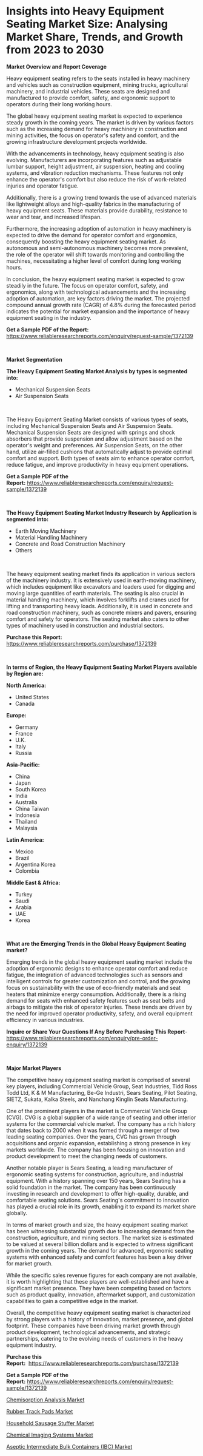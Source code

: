 <p><h1>Insights into Heavy Equipment Seating Market Size: Analysing Market Share, Trends, and Growth from 2023 to 2030</h1></p><p><strong>Market Overview and Report Coverage</strong></p>
<p><p>Heavy equipment seating refers to the seats installed in heavy machinery and vehicles such as construction equipment, mining trucks, agricultural machinery, and industrial vehicles. These seats are designed and manufactured to provide comfort, safety, and ergonomic support to operators during their long working hours.</p><p>The global heavy equipment seating market is expected to experience steady growth in the coming years. The market is driven by various factors such as the increasing demand for heavy machinery in construction and mining activities, the focus on operator's safety and comfort, and the growing infrastructure development projects worldwide.</p><p>With the advancements in technology, heavy equipment seating is also evolving. Manufacturers are incorporating features such as adjustable lumbar support, height adjustment, air suspension, heating and cooling systems, and vibration reduction mechanisms. These features not only enhance the operator's comfort but also reduce the risk of work-related injuries and operator fatigue.</p><p>Additionally, there is a growing trend towards the use of advanced materials like lightweight alloys and high-quality fabrics in the manufacturing of heavy equipment seats. These materials provide durability, resistance to wear and tear, and increased lifespan.</p><p>Furthermore, the increasing adoption of automation in heavy machinery is expected to drive the demand for operator comfort and ergonomics, consequently boosting the heavy equipment seating market. As autonomous and semi-autonomous machinery becomes more prevalent, the role of the operator will shift towards monitoring and controlling the machines, necessitating a higher level of comfort during long working hours.</p><p>In conclusion, the heavy equipment seating market is expected to grow steadily in the future. The focus on operator comfort, safety, and ergonomics, along with technological advancements and the increasing adoption of automation, are key factors driving the market. The projected compound annual growth rate (CAGR) of 4.8% during the forecasted period indicates the potential for market expansion and the importance of heavy equipment seating in the industry.</p></p>
<p><strong>Get a Sample PDF of the Report:</strong> <a href="https://www.reliableresearchreports.com/enquiry/request-sample/1372139">https://www.reliableresearchreports.com/enquiry/request-sample/1372139</a></p>
<p>&nbsp;</p>
<p><strong>Market Segmentation</strong></p>
<p><strong>The Heavy Equipment Seating Market Analysis by types is segmented into:</strong></p>
<p><ul><li>Mechanical Suspension Seats</li><li>Air Suspension Seats</li></ul></p>
<p>&nbsp;</p>
<p><p>The Heavy Equipment Seating Market consists of various types of seats, including Mechanical Suspension Seats and Air Suspension Seats. Mechanical Suspension Seats are designed with springs and shock absorbers that provide suspension and allow adjustment based on the operator's weight and preferences. Air Suspension Seats, on the other hand, utilize air-filled cushions that automatically adjust to provide optimal comfort and support. Both types of seats aim to enhance operator comfort, reduce fatigue, and improve productivity in heavy equipment operations.</p></p>
<p><strong>Get a Sample PDF of the Report:</strong>&nbsp;<a href="https://www.reliableresearchreports.com/enquiry/request-sample/1372139">https://www.reliableresearchreports.com/enquiry/request-sample/1372139</a></p>
<p>&nbsp;</p>
<p><strong>The Heavy Equipment Seating Market Industry Research by Application is segmented into:</strong></p>
<p><ul><li>Earth Moving Machinery</li><li>Material Handling Machinery</li><li>Concrete and Road Construction Machinery</li><li>Others</li></ul></p>
<p>&nbsp;</p>
<p><p>The heavy equipment seating market finds its application in various sectors of the machinery industry. It is extensively used in earth-moving machinery, which includes equipment like excavators and loaders used for digging and moving large quantities of earth materials. The seating is also crucial in material handling machinery, which involves forklifts and cranes used for lifting and transporting heavy loads. Additionally, it is used in concrete and road construction machinery, such as concrete mixers and pavers, ensuring comfort and safety for operators. The seating market also caters to other types of machinery used in construction and industrial sectors.</p></p>
<p><strong>Purchase this Report:</strong>&nbsp; <a href="https://www.reliableresearchreports.com/purchase/1372139">https://www.reliableresearchreports.com/purchase/1372139</a></p>
<p>&nbsp;</p>
<p><strong>In terms of Region, the Heavy Equipment Seating Market Players available by Region are:</strong></p>
<p>
    <p> <strong> North America: </strong>
        <ul>
            <li>United States</li>
            <li>Canada</li>
        </ul>
        </p> 
    <p> <strong> Europe: </strong>
        <ul>
            <li>Germany</li>
            <li>France</li>
            <li>U.K.</li>
            <li>Italy</li>
            <li>Russia</li>
        </ul>
        </p> 
    <p> <strong> Asia-Pacific: </strong>
        <ul>
            <li>China</li>
            <li>Japan</li>
            <li>South Korea</li>
            <li>India</li>
            <li>Australia</li>
            <li>China Taiwan</li>
            <li>Indonesia</li>
            <li>Thailand</li>
            <li>Malaysia</li>
        </ul>
        </p> 
    <p> <strong> Latin America: </strong>
        <ul>
            <li>Mexico</li>
            <li>Brazil</li>
            <li>Argentina Korea</li>
            <li>Colombia</li>
        </ul>
        </p> 
    <p> <strong> Middle East & Africa: </strong>
        <ul>
            <li>Turkey</li>
            <li>Saudi</li>
            <li>Arabia</li>
            <li>UAE</li>
            <li>Korea</li>
        </ul>
    </p>
    </p>
<p>&nbsp;</p>
<p><strong>What are the Emerging Trends in the Global Heavy Equipment Seating market?</strong></p>
<p><p>Emerging trends in the global heavy equipment seating market include the adoption of ergonomic designs to enhance operator comfort and reduce fatigue, the integration of advanced technologies such as sensors and intelligent controls for greater customization and control, and the growing focus on sustainability with the use of eco-friendly materials and seat heaters that minimize energy consumption. Additionally, there is a rising demand for seats with enhanced safety features such as seat belts and airbags to mitigate the risk of operator injuries. These trends are driven by the need for improved operator productivity, safety, and overall equipment efficiency in various industries.</p></p>
<p><strong>Inquire or Share Your Questions If Any Before Purchasing This Report</strong>- <a href="https://www.reliableresearchreports.com/enquiry/pre-order-enquiry/1372139">https://www.reliableresearchreports.com/enquiry/pre-order-enquiry/1372139</a></p>
<p>&nbsp;</p>
<p><strong>Major Market Players</strong></p>
<p><p>The competitive heavy equipment seating market is comprised of several key players, including Commercial Vehicle Group, Seat Industries, Tidd Ross Todd Ltd, K & M Manufacturing, Be-Ge Industri, Sears Seating, Pilot Seating, SIETZ, Sukata, Kalka Steels, and Nanchang Kinglin Seats Manufacturing. </p><p>One of the prominent players in the market is Commercial Vehicle Group (CVG). CVG is a global supplier of a wide range of seating and other interior systems for the commercial vehicle market. The company has a rich history that dates back to 2000 when it was formed through a merger of two leading seating companies. Over the years, CVG has grown through acquisitions and organic expansion, establishing a strong presence in key markets worldwide. The company has been focusing on innovation and product development to meet the changing needs of customers.</p><p>Another notable player is Sears Seating, a leading manufacturer of ergonomic seating systems for construction, agriculture, and industrial equipment. With a history spanning over 150 years, Sears Seating has a solid foundation in the market. The company has been continuously investing in research and development to offer high-quality, durable, and comfortable seating solutions. Sears Seating's commitment to innovation has played a crucial role in its growth, enabling it to expand its market share globally.</p><p>In terms of market growth and size, the heavy equipment seating market has been witnessing substantial growth due to increasing demand from the construction, agriculture, and mining sectors. The market size is estimated to be valued at several billion dollars and is expected to witness significant growth in the coming years. The demand for advanced, ergonomic seating systems with enhanced safety and comfort features has been a key driver for market growth.</p><p>While the specific sales revenue figures for each company are not available, it is worth highlighting that these players are well-established and have a significant market presence. They have been competing based on factors such as product quality, innovation, aftermarket support, and customization capabilities to gain a competitive edge in the market.</p><p>Overall, the competitive heavy equipment seating market is characterized by strong players with a history of innovation, market presence, and global footprint. These companies have been driving market growth through product development, technological advancements, and strategic partnerships, catering to the evolving needs of customers in the heavy equipment industry.</p></p>
<p><strong>Purchase this Report:</strong>&nbsp;&nbsp;<a href="https://www.reliableresearchreports.com/purchase/1372139">https://www.reliableresearchreports.com/purchase/1372139</a></p>
<p></p>
<p><strong>Get a Sample PDF of the Report:</strong>&nbsp;<a href="https://www.reliableresearchreports.com/enquiry/request-sample/1372139">https://www.reliableresearchreports.com/enquiry/request-sample/1372139</a></p>
<p><p><a href="https://medium.com/@waltercruz6g/chemisorption-analysis-market-size-cagr-trends-2024-2030-1d8a5a7369a4">Chemisorption Analysis Market</a></p><p><a href="https://www.linkedin.com/pulse/rubber-track-pads-market-share-amp-new-trends-analysis-report-d2dpc/">Rubber Track Pads Market</a></p><p><a href="https://github.com/GroverBarry/Market-Research-Report-List-1/blob/main/household-sausage-stuffer-market.md">Household Sausage Stuffer Market</a></p><p><a href="https://medium.com/@seanhunt765/chemical-imaging-systems-market-size-cagr-trends-2024-2030-f226465e2a52">Chemical Imaging Systems Market</a></p><p><a href="https://github.com/RickHolmes3/Market-Research-Report-List-1/blob/main/aseptic-intermediate-bulk-containers-ibc-market.md">Aseptic Intermediate Bulk Containers (IBC) Market</a></p></p>